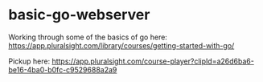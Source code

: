 # basic-go-webserver

Working through some of the basics of go here:
https://app.pluralsight.com/library/courses/getting-started-with-go/


Pickup here: 
https://app.pluralsight.com/course-player?clipId=a26d6ba6-be16-4ba0-b0fc-c9529688a2a9
